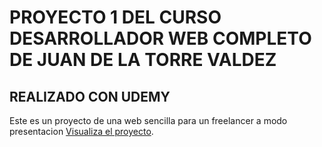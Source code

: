 # PROYECTO 1 DEL CURSO DESARROLLADOR WEB COMPLETO DE JUAN DE LA TORRE VALDEZ

## REALIZADO CON UDEMY

Este es un proyecto de una web sencilla para un freelancer a modo presentacion
[Visualiza el proyecto](https://mellow-pithivier-11e472.netlify.app/).

